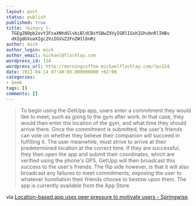 ```yaml
---
layout: post
status: publish
published: true
title: !binary |-
  TGEgZ8Opb2xvY2FsaXNhdGlvbiBldCBsYSBwZXVyIGRlIGxhIGhvbnRlIHBv
  dXIgdGVuaXIgc2VzIGVuZ2FnZW1lbnRz
author: mick
author_login: mick
author_email: mickael@flochlay.com
wordpress_id: 124
wordpress_url: http://morningcoffee.mickaelflochlay.com/?p=124
date: 2011-04-14 07:40:03.000000000 +02:00
categories:
- Geek
tags: []
comments: []
---
```

<blockquote>To begin using the GetUpp app, users enter a commitment they would like to meet, such as going to the gym after work. In that case, they would then enter the location of the gym, and what time they should arrive there. Once the commitment is submitted, the user's friends can vote on whether they believe their companion will succeed in fulfilling it. The user meanwhile, must strive to arrive at their predetermined location at the correct time. If they are successful, they then open the app and submit their coordinates, which are verified using the phone's GPS. GetUpp will then broadcast this success to the user's friends. The flip side however, is that it will also broadcast any failures to meet commitments, exposing the user to whatever humiliation their friends choose to bestow upon them. The app is currently available from the App Store.</blockquote>
via <a href="http://www.springwise.com/lifestyle_leisure/getupp/?utm_source=feedburner&amp;utm_medium=feed&amp;utm_campaign=Feed%3A+springwise+%28Springwise%29">Location-based app uses peer pressure to motivate users - Springwise</a>.
